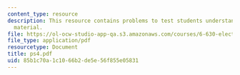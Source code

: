 ```yaml
---
content_type: resource
description: This resource contains problems to test students understanding of course
  material.
file: https://ol-ocw-studio-app-qa.s3.amazonaws.com/courses/6-630-electromagnetics-fall-2006/85b1c70a1c1066b2de5e56f855e05831_ps4.pdf
file_type: application/pdf
resourcetype: Document
title: ps4.pdf
uid: 85b1c70a-1c10-66b2-de5e-56f855e05831
---
```

